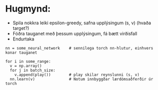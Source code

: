 # Hugmynd:

- Spila nokkra leiki epsilon-greedy, safna upplýsingum (s, v) (hvaða target?)
- Fóðra tauganet með þessum upplýsingum, fá bætt virðisfall
- Endurtaka

<!-- -->

    nn = some_neural_network    # sennilega torch nn-hlutur, einhvers konar tauganet
    
    for i in some_range:
      v = np.array()
      for j in batch_size:
        v.append(play())        # play skilar reynslunni (s, v)
      nn.learn(v)               # Notum innbyggðar lærdómsaðferðir úr torch
